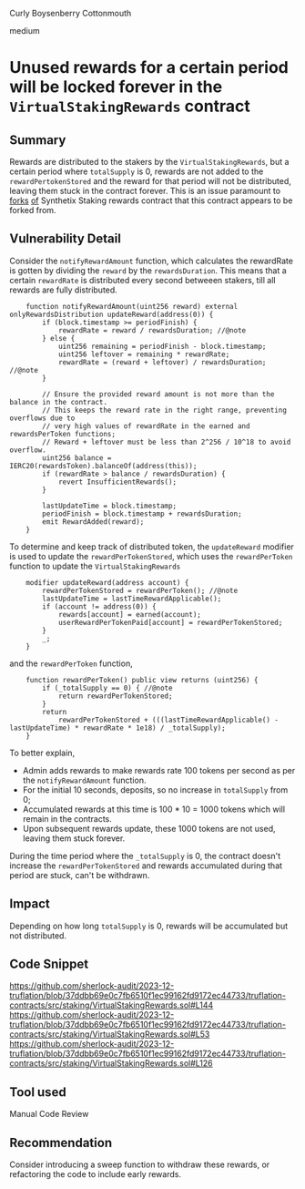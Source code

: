 Curly Boysenberry Cottonmouth

medium

# Unused rewards for a certain period will be locked forever in the `VirtualStakingRewards` contract

## Summary
Rewards are distributed to the stakers by the `VirtualStakingRewards`, but a certain period where `totalSupply` is 0, rewards are not added to the `rewardPertokenStored` and the reward for that period will not be distributed, leaving them stuck in the contract forever. 
This is an issue paramount to [forks](https://github.com/code-423n4/2022-09-y2k-finance-findings/issues/93) [of](https://github.com/code-423n4/2023-06-lybra-findings/issues/484) Synthetix Staking rewards  contract that this contract appears to be forked from.

## Vulnerability Detail
Consider the `notifyRewardAmount` function, which calculates the rewardRate is gotten by dividing the `reward` by the `rewardsDuration`. This means that a certain `rewardRate` is distributed every second betweeen stakers, till all rewards are fully distributed.
```solidity
    function notifyRewardAmount(uint256 reward) external onlyRewardsDistribution updateReward(address(0)) {
        if (block.timestamp >= periodFinish) {
            rewardRate = reward / rewardsDuration; //@note
        } else {
            uint256 remaining = periodFinish - block.timestamp;
            uint256 leftover = remaining * rewardRate;
            rewardRate = (reward + leftover) / rewardsDuration; //@note
        }

        // Ensure the provided reward amount is not more than the balance in the contract.
        // This keeps the reward rate in the right range, preventing overflows due to
        // very high values of rewardRate in the earned and rewardsPerToken functions;
        // Reward + leftover must be less than 2^256 / 10^18 to avoid overflow.
        uint256 balance = IERC20(rewardsToken).balanceOf(address(this));
        if (rewardRate > balance / rewardsDuration) {
            revert InsufficientRewards();
        }

        lastUpdateTime = block.timestamp;
        periodFinish = block.timestamp + rewardsDuration;
        emit RewardAdded(reward);
    }

```

To determine and keep track of distributed token, the `updateReward` modifier is used to update the `rewardPerTokenStored`, which uses the `rewardPerToken` function to update the `VirtualStakingRewards` 

```solidity
    modifier updateReward(address account) {
        rewardPerTokenStored = rewardPerToken(); //@note
        lastUpdateTime = lastTimeRewardApplicable();
        if (account != address(0)) {
            rewards[account] = earned(account);
            userRewardPerTokenPaid[account] = rewardPerTokenStored;
        }
        _;
    }

```
and the `rewardPerToken` function, 
```solidity
    function rewardPerToken() public view returns (uint256) {
        if (_totalSupply == 0) { //@note
            return rewardPerTokenStored;
        }
        return
            rewardPerTokenStored + (((lastTimeRewardApplicable() - lastUpdateTime) * rewardRate * 1e18) / _totalSupply);
    }

```

To better explain, 
- Admin adds rewards to make rewards rate 100 tokens per second as per the `notifyRewardAmount` function.
- For the initial 10 seconds, deposits, so no increase in `totalSupply` from 0;
- Accumulated rewards at this time is 100 * 10 = 1000 tokens which will remain in the contracts.  
- Upon subsequent rewards update, these 1000 tokens are not used, leaving them stuck forever.

During the time period where the `_totalSupply` is 0, the contract doesn't increase the `rewardPerTokenStored` and rewards accumulated during that period are stuck, can't be withdrawn.  
## Impact
Depending on how long `totalSupply` is 0, rewards will be accumulated  but not distributed.
## Code Snippet
https://github.com/sherlock-audit/2023-12-truflation/blob/37ddbb69e0c7fb6510f1ec99162fd9172ec44733/truflation-contracts/src/staking/VirtualStakingRewards.sol#L144
https://github.com/sherlock-audit/2023-12-truflation/blob/37ddbb69e0c7fb6510f1ec99162fd9172ec44733/truflation-contracts/src/staking/VirtualStakingRewards.sol#L53
https://github.com/sherlock-audit/2023-12-truflation/blob/37ddbb69e0c7fb6510f1ec99162fd9172ec44733/truflation-contracts/src/staking/VirtualStakingRewards.sol#L126
## Tool used
Manual Code Review

## Recommendation
Consider introducing a sweep function to withdraw these rewards, or refactoring the code to include early rewards.